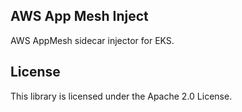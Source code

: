 ## AWS App Mesh Inject

AWS AppMesh sidecar injector for EKS.

## License

This library is licensed under the Apache 2.0 License. 
